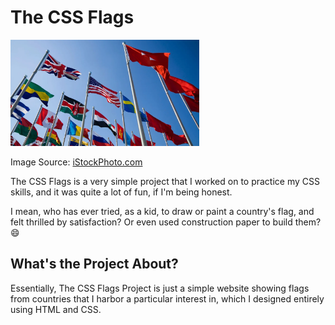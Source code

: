 # The CSS Flags

<img src="./assets/images/the-css-flags-picture.webp" width="60%" height="80%"/>

<p>Image Source: <a href="https://www.istockphoto.com/">iStockPhoto.com</a></p>

<p>The CSS Flags is a very simple project that I worked on to practice my CSS skills, and it was quite a lot of fun, if I'm being honest.</p>

<p>I mean, who has ever tried, as a kid, to draw or paint a country's flag, and felt thrilled by satisfaction? Or even used construction paper to build them? 😄</p>

<h2> What's the Project About? </h2>

<p>Essentially, The CSS Flags Project is just a simple website showing flags from countries that I harbor a particular interest in, which I designed entirely using HTML and CSS.</p>
